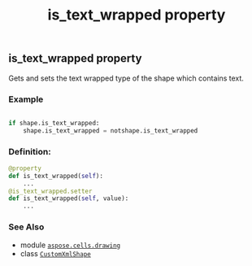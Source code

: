 ﻿---
title: is_text_wrapped property
second_title: Aspose.Cells for Python via .NET API References
description: 
type: docs
weight: 640
url: /aspose.cells.drawing/customxmlshape/is_text_wrapped/
is_root: false
---

## is_text_wrapped property


Gets and sets the text wrapped type of the shape which contains text.

### Example 


```python

if shape.is_text_wrapped:
    shape.is_text_wrapped = notshape.is_text_wrapped

```
### Definition:
```python
@property
def is_text_wrapped(self):
    ...
@is_text_wrapped.setter
def is_text_wrapped(self, value):
    ...
```

### See Also
* module [`aspose.cells.drawing`](../../)
* class [`CustomXmlShape`](/cells/python-net/aspose.cells.drawing/customxmlshape)
